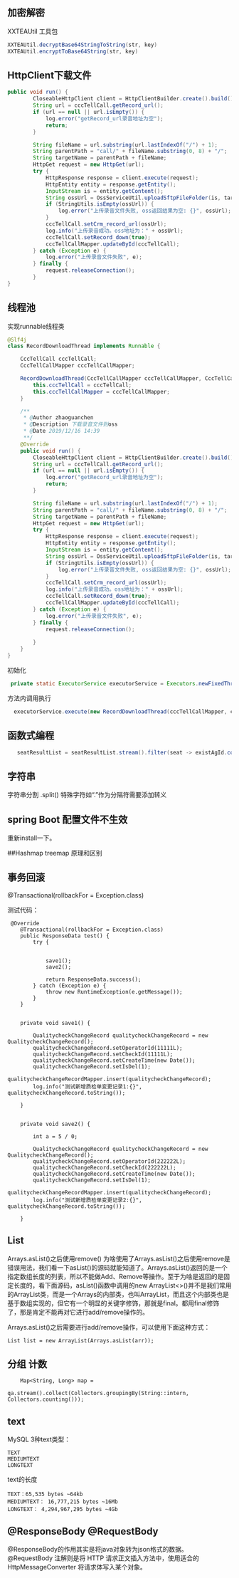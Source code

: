 ## 加密解密

XXTEAUtil 工具包
```java
XXTEAUtil.decryptBase64StringToString(str, key)
XXTEAUtil.encryptToBase64String(str, key)

```



## HttpClient下载文件

```java
public void run() {
 		CloseableHttpClient client = HttpClientBuilder.create().build();
        String url = cccTellCall.getRecord_url();
        if (url == null || url.isEmpty()) {
            log.error("getRecord_url录音地址为空");
            return;
        }

        String fileName = url.substring(url.lastIndexOf("/") + 1);
        String parentPath = "call/" + fileName.substring(0, 8) + "/";
        String targetName = parentPath + fileName;
        HttpGet request = new HttpGet(url);
        try {
            HttpResponse response = client.execute(request);
            HttpEntity entity = response.getEntity();
            InputStream is = entity.getContent();
            String ossUrl = OssServiceUtil.uploadSftpFileFolder(is, targetName);
            if (StringUtils.isEmpty(ossUrl)) {
                log.error("上传录音文件失败, oss返回结果为空: {}", ossUrl);
            }
            cccTellCall.setCrm_record_url(ossUrl);
            log.info("上传录音成功。oss地址为：" + ossUrl);
            cccTellCall.setRecord_down(true);
            cccTellCallMapper.updateById(cccTellCall);
        } catch (Exception e) {
            log.error("上传录音文件失败", e);
        } finally {
            request.releaseConnection();
        }
}
```

## 线程池

实现runnable线程类
```java
@Slf4j
class RecordDownloadThread implements Runnable {

    CccTellCall cccTellCall;
    CccTellCallMapper cccTellCallMapper;

    RecordDownloadThread(CccTellCallMapper cccTellCallMapper, CccTellCall cccTellCall) {
        this.cccTellCall = cccTellCall;
        this.cccTellCallMapper = cccTellCallMapper;
    }

    /**
     * @Author zhaoguanchen
     * @Description 下载录音文件到oss
     * @Date 2019/12/16 14:39
     **/
    @Override
    public void run() {
        CloseableHttpClient client = HttpClientBuilder.create().build();
        String url = cccTellCall.getRecord_url();
        if (url == null || url.isEmpty()) {
            log.error("getRecord_url录音地址为空");
            return;
        }

        String fileName = url.substring(url.lastIndexOf("/") + 1);
        String parentPath = "call/" + fileName.substring(0, 8) + "/";
        String targetName = parentPath + fileName;
        HttpGet request = new HttpGet(url);
        try {
            HttpResponse response = client.execute(request);
            HttpEntity entity = response.getEntity();
            InputStream is = entity.getContent();
            String ossUrl = OssServiceUtil.uploadSftpFileFolder(is, targetName);
            if (StringUtils.isEmpty(ossUrl)) {
                log.error("上传录音文件失败, oss返回结果为空: {}", ossUrl);
            }
            cccTellCall.setCrm_record_url(ossUrl);
            log.info("上传录音成功。oss地址为：" + ossUrl);
            cccTellCall.setRecord_down(true);
            cccTellCallMapper.updateById(cccTellCall);
        } catch (Exception e) {
            log.error("上传录音文件失败", e);
        } finally {
            request.releaseConnection();
           
        }
    }
}
```
初始化
```java
 private static ExecutorService executorService = Executors.newFixedThreadPool(5);
```
方法内调用执行
```java
  executorService.execute(new RecordDownloadThread(cccTellCallMapper, cccTellCall));
```


## 函数式编程
```java
   seatResultList = seatResultList.stream().filter(seat -> existAgId.contains(seat.getAg_id())).collect(Collectors.toList());
```   

## 字符串
字符串分割 .split() 
特殊字符如“.”作为分隔符需要添加转义

## spring Boot 配置文件不生效
重新install一下。


##Hashmap  treemap 原理和区别

## 事务回滚
  @Transactional(rollbackFor = Exception.class)


测试代码：
```
 @Override
    @Transactional(rollbackFor = Exception.class)
    public ResponseData test() {
        try {


            save1();
            save2();

            return ResponseData.success();
        } catch (Exception e) {
            throw new RuntimeException(e.getMessage());
        }
    }


    private void save1() {

        QualitycheckChangeRecord qualitycheckChangeRecord = new QualitycheckChangeRecord();
        qualitycheckChangeRecord.setOperatorId(11111L);
        qualitycheckChangeRecord.setCheckId(11111L);
        qualitycheckChangeRecord.setCreateTime(new Date());
        qualitycheckChangeRecord.setIsDel(1);
        qualitycheckChangeRecordMapper.insert(qualitycheckChangeRecord);
        log.info("测试新增质检单变更记录1:{}", qualitycheckChangeRecord.toString());

    }


    private void save2() {
 
        int a = 5 / 0;

        QualitycheckChangeRecord qualitycheckChangeRecord = new QualitycheckChangeRecord();
        qualitycheckChangeRecord.setOperatorId(222222L);
        qualitycheckChangeRecord.setCheckId(222222L);
        qualitycheckChangeRecord.setCreateTime(new Date());
        qualitycheckChangeRecord.setIsDel(1);
        qualitycheckChangeRecordMapper.insert(qualitycheckChangeRecord);
        log.info("测试新增质检单变更记录2:{}", qualitycheckChangeRecord.toString());

    }
```

## List

Arrays.asList()之后使用remove()
为啥使用了Arrays.asList()之后使用remove是错误用法，我们看一下asList()的源码就能知道了。Arrays.asList()返回的是一个指定数组长度的列表，所以不能做Add、Remove等操作。至于为啥是返回的是固定长度的，看下面源码，asList()函数中调用的new ArrayList<>()并不是我们常用的ArrayList类，而是一个Arrays的内部类，也叫ArrayList，而且这个内部类也是基于数组实现的，但它有一个明显的关键字修饰，那就是final。都用final修饰了，那是肯定不能再对它进行add/remove操作的。


Arrays.asList()之后需要进行add/remove操作，可以使用下面这种方式：
```
List list = new ArrayList(Arrays.asList(arr));
```


## 分组 计数
```
    Map<String, Long> map =
                    qa.stream().collect(Collectors.groupingBy(String::intern, Collectors.counting()));
```



## text

MySQL 3种text类型：

    TEXT
    MEDIUMTEXT
    LONGTEXT

text的长度

    TEXT：65,535 bytes ~64kb
    MEDIUMTEXT： 16,777,215 bytes ~16Mb
    LONGTEXT： 4,294,967,295 bytes ~4Gb
 

## @ResponseBody    @RequestBody

@ResponseBody的作用其实是将java对象转为json格式的数据。
@RequestBody 注解则是将 HTTP 请求正文插入方法中，使用适合的 HttpMessageConverter 将请求体写入某个对象。